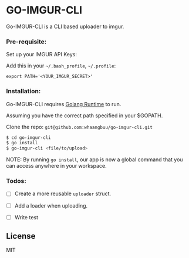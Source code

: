 # GO-IMGUR-CLI



Go-IMGUR-CLI is a CLI based uploader to imgur.

### Pre-requisite:
Set up your IMGUR API Keys:


Add this in your `~/.bash_profile`, `~/.profile`:

```
export PATH='<YOUR_IMGUR_SECRET>'
```

### Installation:

Go-IMGUR-CLI requires [Golang Runtime](https://golang.org/) to run.

Assuming you have the correct path specified in your $GOPATH.


Clone the repo: `git@github.com:whaangbuu/go-imgur-cli.git`

```sh
$ cd go-imgur-cli
$ go install
$ go-imgur-cli <file/to/upload>
```
NOTE: By running `go install`, our app is now a global command that you can access anywhere in your workspace.

### Todos:
 - [ ] Create a more reusable `uploader` struct.
 - [ ] Add a loader when uploading.
 - [ ] Write test
 

License
----

MIT
